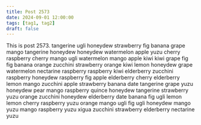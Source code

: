 ```yaml
---
title: Post 2573
date: 2024-09-01 12:00:00
tags: [tag1, tag2]
draft: false
---
```

This is post 2573.
tangerine
ugli
honeydew
strawberry
fig
banana
grape
mango
tangerine
honeydew
honeydew
watermelon
apple
yuzu
cherry
raspberry
cherry
mango
ugli
watermelon
mango
apple
kiwi
kiwi
grape
fig
fig
banana
orange
zucchini
strawberry
orange
kiwi
lemon
honeydew
grape
watermelon
nectarine
raspberry
raspberry
kiwi
elderberry
zucchini
raspberry
honeydew
raspberry
fig
apple
elderberry
cherry
elderberry
lemon
mango
zucchini
apple
strawberry
banana
date
tangerine
grape
yuzu
honeydew
pear
mango
raspberry
quince
honeydew
tangerine
strawberry
yuzu
orange
zucchini
honeydew
elderberry
date
banana
fig
ugli
lemon
lemon
cherry
raspberry
yuzu
orange
mango
ugli
fig
ugli
honeydew
mango
yuzu
mango
raspberry
yuzu
xigua
zucchini
strawberry
elderberry
nectarine
yuzu
